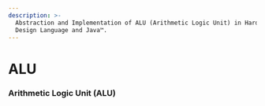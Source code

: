 ```yaml
---
description: >-
  Abstraction and Implementation of ALU (Arithmetic Logic Unit) in Hardware
  Design Language and Java™.
---
```


# ALU

### Arithmetic Logic Unit (ALU)

